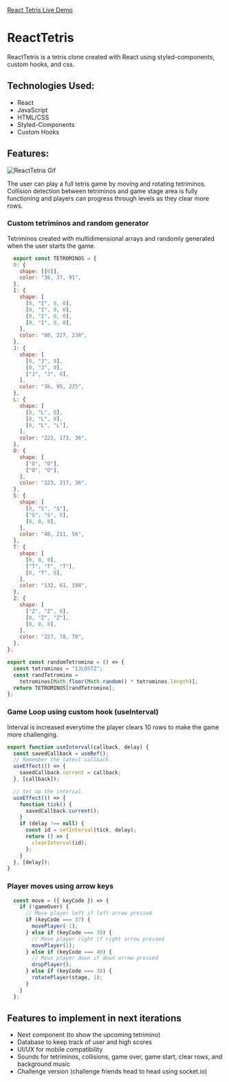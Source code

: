 [React Tetris Live Demo](https://amazing-kalam-046aa5.netlify.app/)

# ReactTetris

ReactTetris is a tetris clone created with React using styled-components, custom hooks, and css. 

## Technologies Used:

* React
* JavaScript
* HTML/CSS
* Styled-Components
* Custom Hooks

## Features:

![ReactTetris Gif](ReactTetris.gif)

The user can play a full tetris game by moving and rotating tetriminos. Collision detection between tetriminos and game stage area is fully functioning and players can progress through levels as they clear more rows.

### Custom tetriminos and random generator
Tetriminos created with multidimensional arrays and randomly generated when the user starts the game.
```Javascript
  export const TETROMINOS = {
  0: {
    shape: [[0]],
    color: "36, 37, 91",
  },
  I: {
    shape: [
      [0, "I", 0, 0],
      [0, "I", 0, 0],
      [0, "I", 0, 0],
      [0, "I", 0, 0],
    ],
    color: "80, 227, 230",
  },
  J: {
    shape: [
      [0, "J", 0],
      [0, "J", 0],
      ["J", "J", 0],
    ],
    color: "36, 95, 225",
  },
  L: {
    shape: [
      [0, "L", 0],
      [0, "L", 0],
      [0, "L", "L"],
    ],
    color: "223, 173, 36",
  },
  O: {
    shape: [
      ["O", "O"],
      ["O", "O"],
    ],
    color: "223, 217, 36",
  },
  S: {
    shape: [
      [0, "S", "S"],
      ["S", "S", 0],
      [0, 0, 0],
    ],
    color: "48, 211, 56",
  },
  T: {
    shape: [
      [0, 0, 0],
      ["T", "T", "T"],
      [0, "T", 0],
    ],
    color: "132, 61, 198",
  },
  Z: {
    shape: [
      ["Z", "Z", 0],
      [0, "Z", "Z"],
      [0, 0, 0],
    ],
    color: "227, 78, 78",
  },
};

export const randomTetromino = () => {
  const tetrominos = "IJLOSTZ";
  const randTetromino =
    tetrominos[Math.floor(Math.random() * tetrominos.length)];
  return TETROMINOS[randTetromino];
};
```
### Game Loop using custom hook (useInterval)
Interval is increased everytime the player clears 10 rows to make the game more challenging.

```Javascript
export function useInterval(callback, delay) {
  const savedCallback = useRef();
  // Remember the latest callback.
  useEffect(() => {
    savedCallback.current = callback;
  }, [callback]);

  // Set up the interval.
  useEffect(() => {
    function tick() {
      savedCallback.current();
    }
    if (delay !== null) {
      const id = setInterval(tick, delay);
      return () => {
        clearInterval(id);
      };
    }
  }, [delay]);
}
```

### Player moves using arrow keys
```Javascript
  const move = ({ keyCode }) => {
    if (!gameOver) {
      // Move player left if left arrow pressed
      if (keyCode === 37) {
        movePlayer(-1);
      } else if (keyCode === 39) {
        // Move player right if right arrow pressed
        movePlayer(1);
      } else if (keyCode === 40) {
        // Move player down if down arrow pressed
        dropPlayer();
      } else if (keyCode === 38) {
        rotatePlayer(stage, 1);
      }
    }
  };
```

## Features to implement in next iterations
* Next component (to show the upcoming tetrimino)
* Database to keep track of user and high scores
* UI/UX for mobile compatibility
* Sounds for tetriminos, collisions, game over, game start, clear rows, and background music
* Challenge version (challenge friends head to head using socket.io)



